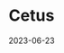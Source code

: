 ---
type: constellation
title: "Cetus"
borders:
  - Aquarius
  - Aries
  - Eridanus
  - Fornax
  - Pisces
  - Sculptor
  - Taurus
date: 2023-06-23
hashtag: cetus
subdivision-of:
  - northern celestial hemisphere
  - southern celestial hemisphere
tags:
  - whale
  - constellation
---